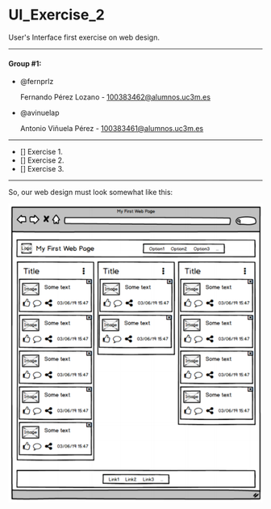 # UI_Exercise_2


User's Interface first exercise on web design.

----

#### Group #1:
 - @fernprlz

    Fernando Pérez Lozano - 100383462@alumnos.uc3m.es
 - @avinuelap

    Antonio Viñuela Pérez - 100383461@alumnos.uc3m.es

---
  * [] Exercise 1.
  * [] Exercise 2.
  * [] Exercise 3.
---

So, our web design must look somewhat like this:

<p align="center">
  <img src="/images/reference.png" alt="Not working, huh?">
</p>
